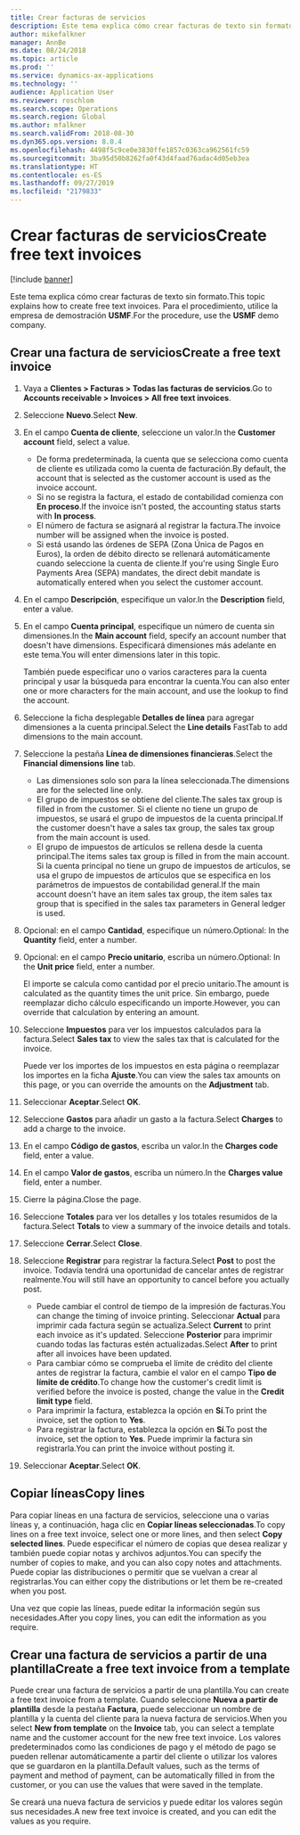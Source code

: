 ```yaml
---
title: Crear facturas de servicios
description: Este tema explica cómo crear facturas de texto sin formato.
author: mikefalkner
manager: AnnBe
ms.date: 08/24/2018
ms.topic: article
ms.prod: ''
ms.service: dynamics-ax-applications
ms.technology: ''
audience: Application User
ms.reviewer: roschlom
ms.search.scope: Operations
ms.search.region: Global
ms.author: mfalkner
ms.search.validFrom: 2018-08-30
ms.dyn365.ops.version: 8.0.4
ms.openlocfilehash: 4498f5c9ce0e3830ffe1857c0363ca962561fc59
ms.sourcegitcommit: 3ba95d50b8262fa0f43d4faad76adac4d05eb3ea
ms.translationtype: HT
ms.contentlocale: es-ES
ms.lasthandoff: 09/27/2019
ms.locfileid: "2179833"
---
```

# <a name="create-free-text-invoices"></a><span data-ttu-id="03a26-103">Crear facturas de servicios</span><span class="sxs-lookup"><span data-stu-id="03a26-103">Create free text invoices</span></span>

[!include [banner](../includes/banner.md)]

<span data-ttu-id="03a26-104">Este tema explica cómo crear facturas de texto sin formato.</span><span class="sxs-lookup"><span data-stu-id="03a26-104">This topic explains how to create free text invoices.</span></span> <span data-ttu-id="03a26-105">Para el procedimiento, utilice la empresa de demostración **USMF**.</span><span class="sxs-lookup"><span data-stu-id="03a26-105">For the procedure, use the **USMF** demo company.</span></span>

## <a name="create-a-free-text-invoice"></a><span data-ttu-id="03a26-106">Crear una factura de servicios</span><span class="sxs-lookup"><span data-stu-id="03a26-106">Create a free text invoice</span></span>

1. <span data-ttu-id="03a26-107">Vaya a **Clientes \> Facturas \> Todas las facturas de servicios**.</span><span class="sxs-lookup"><span data-stu-id="03a26-107">Go to **Accounts receivable \> Invoices \> All free text invoices**.</span></span>
2. <span data-ttu-id="03a26-108">Seleccione **Nuevo**.</span><span class="sxs-lookup"><span data-stu-id="03a26-108">Select **New**.</span></span>
3. <span data-ttu-id="03a26-109">En el campo **Cuenta de cliente**, seleccione un valor.</span><span class="sxs-lookup"><span data-stu-id="03a26-109">In the **Customer account** field, select a value.</span></span>

    * <span data-ttu-id="03a26-110">De forma predeterminada, la cuenta que se selecciona como cuenta de cliente es utilizada como la cuenta de facturación.</span><span class="sxs-lookup"><span data-stu-id="03a26-110">By default, the account that is selected as the customer account is used as the invoice account.</span></span>
    * <span data-ttu-id="03a26-111">Si no se registra la factura, el estado de contabilidad comienza con **En proceso**.</span><span class="sxs-lookup"><span data-stu-id="03a26-111">If the invoice isn't posted, the accounting status starts with **In process**.</span></span>
    * <span data-ttu-id="03a26-112">El número de factura se asignará al registrar la factura.</span><span class="sxs-lookup"><span data-stu-id="03a26-112">The invoice number will be assigned when the invoice is posted.</span></span>
    * <span data-ttu-id="03a26-113">Si está usando las órdenes de SEPA (Zona Única de Pagos en Euros), la orden de débito directo se rellenará automáticamente cuando seleccione la cuenta de cliente.</span><span class="sxs-lookup"><span data-stu-id="03a26-113">If you're using Single Euro Payments Area (SEPA) mandates, the direct debit mandate is automatically entered when you select the customer account.</span></span>

4. <span data-ttu-id="03a26-114">En el campo **Descripción**, especifique un valor.</span><span class="sxs-lookup"><span data-stu-id="03a26-114">In the **Description** field, enter a value.</span></span>
5. <span data-ttu-id="03a26-115">En el campo **Cuenta principal**, especifique un número de cuenta sin dimensiones.</span><span class="sxs-lookup"><span data-stu-id="03a26-115">In the **Main account** field, specify an account number that doesn't have dimensions.</span></span> <span data-ttu-id="03a26-116">Especificará dimensiones más adelante en este tema.</span><span class="sxs-lookup"><span data-stu-id="03a26-116">You will enter dimensions later in this topic.</span></span>

    <span data-ttu-id="03a26-117">También puede especificar uno o varios caracteres para la cuenta principal y usar la búsqueda para encontrar la cuenta.</span><span class="sxs-lookup"><span data-stu-id="03a26-117">You can also enter one or more characters for the main account, and use the lookup to find the account.</span></span>

6. <span data-ttu-id="03a26-118">Seleccione la ficha desplegable **Detalles de línea** para agregar dimensiones a la cuenta principal.</span><span class="sxs-lookup"><span data-stu-id="03a26-118">Select the **Line details** FastTab to add dimensions to the main account.</span></span>
7. <span data-ttu-id="03a26-119">Seleccione la pestaña **Línea de dimensiones financieras**.</span><span class="sxs-lookup"><span data-stu-id="03a26-119">Select the **Financial dimensions line** tab.</span></span>

    * <span data-ttu-id="03a26-120">Las dimensiones solo son para la línea seleccionada.</span><span class="sxs-lookup"><span data-stu-id="03a26-120">The dimensions are for the selected line only.</span></span>
    * <span data-ttu-id="03a26-121">El grupo de impuestos se obtiene del cliente.</span><span class="sxs-lookup"><span data-stu-id="03a26-121">The sales tax group is filled in from the customer.</span></span> <span data-ttu-id="03a26-122">Si el cliente no tiene un grupo de impuestos, se usará el grupo de impuestos de la cuenta principal.</span><span class="sxs-lookup"><span data-stu-id="03a26-122">If the customer doesn't have a sales tax group, the sales tax group from the main account is used.</span></span>
    * <span data-ttu-id="03a26-123">El grupo de impuestos de artículos se rellena desde la cuenta principal.</span><span class="sxs-lookup"><span data-stu-id="03a26-123">The items sales tax group is filled in from the main account.</span></span> <span data-ttu-id="03a26-124">Si la cuenta principal no tiene un grupo de impuestos de artículos, se usa el grupo de impuestos de artículos que se especifica en los parámetros de impuestos de contabilidad general.</span><span class="sxs-lookup"><span data-stu-id="03a26-124">If the main account doesn't have an item sales tax group, the item sales tax group that is specified in the sales tax parameters in General ledger is used.</span></span>

8. <span data-ttu-id="03a26-125">Opcional: en el campo **Cantidad**, especifique un número.</span><span class="sxs-lookup"><span data-stu-id="03a26-125">Optional: In the **Quantity** field, enter a number.</span></span>
9. <span data-ttu-id="03a26-126">Opcional: en el campo **Precio unitario**, escriba un número.</span><span class="sxs-lookup"><span data-stu-id="03a26-126">Optional: In the **Unit price** field, enter a number.</span></span>

    <span data-ttu-id="03a26-127">El importe se calcula como cantidad por el precio unitario.</span><span class="sxs-lookup"><span data-stu-id="03a26-127">The amount is calculated as the quantity times the unit price.</span></span> <span data-ttu-id="03a26-128">Sin embargo, puede reemplazar dicho cálculo especificando un importe.</span><span class="sxs-lookup"><span data-stu-id="03a26-128">However, you can override that calculation by entering an amount.</span></span>

10. <span data-ttu-id="03a26-129">Seleccione **Impuestos** para ver los impuestos calculados para la factura.</span><span class="sxs-lookup"><span data-stu-id="03a26-129">Select **Sales tax** to view the sales tax that is calculated for the invoice.</span></span>

    <span data-ttu-id="03a26-130">Puede ver los importes de los impuestos en esta página o reemplazar los importes en la ficha **Ajuste**.</span><span class="sxs-lookup"><span data-stu-id="03a26-130">You can view the sales tax amounts on this page, or you can override the amounts on the **Adjustment** tab.</span></span>

11. <span data-ttu-id="03a26-131">Seleccionar **Aceptar**.</span><span class="sxs-lookup"><span data-stu-id="03a26-131">Select **OK**.</span></span>
12. <span data-ttu-id="03a26-132">Seleccione **Gastos** para añadir un gasto a la factura.</span><span class="sxs-lookup"><span data-stu-id="03a26-132">Select **Charges** to add a charge to the invoice.</span></span>
13. <span data-ttu-id="03a26-133">En el campo **Código de gastos**, escriba un valor.</span><span class="sxs-lookup"><span data-stu-id="03a26-133">In the **Charges code** field, enter a value.</span></span>
14. <span data-ttu-id="03a26-134">En el campo **Valor de gastos**, escriba un número.</span><span class="sxs-lookup"><span data-stu-id="03a26-134">In the **Charges value** field, enter a number.</span></span>
15. <span data-ttu-id="03a26-135">Cierre la página.</span><span class="sxs-lookup"><span data-stu-id="03a26-135">Close the page.</span></span>
16. <span data-ttu-id="03a26-136">Seleccione **Totales** para ver los detalles y los totales resumidos de la factura.</span><span class="sxs-lookup"><span data-stu-id="03a26-136">Select **Totals** to view a summary of the invoice details and totals.</span></span>
17. <span data-ttu-id="03a26-137">Seleccione **Cerrar**.</span><span class="sxs-lookup"><span data-stu-id="03a26-137">Select **Close**.</span></span>
18. <span data-ttu-id="03a26-138">Seleccione **Registrar** para registrar la factura.</span><span class="sxs-lookup"><span data-stu-id="03a26-138">Select **Post** to post the invoice.</span></span> <span data-ttu-id="03a26-139">Todavía tendrá una oportunidad de cancelar antes de registrar realmente.</span><span class="sxs-lookup"><span data-stu-id="03a26-139">You will still have an opportunity to cancel before you actually post.</span></span>

    * <span data-ttu-id="03a26-140">Puede cambiar el control de tiempo de la impresión de facturas.</span><span class="sxs-lookup"><span data-stu-id="03a26-140">You can change the timing of invoice printing.</span></span> <span data-ttu-id="03a26-141">Seleccionar **Actual** para imprimir cada factura según se actualiza.</span><span class="sxs-lookup"><span data-stu-id="03a26-141">Select **Current** to print each invoice as it's updated.</span></span> <span data-ttu-id="03a26-142">Seleccione **Posterior** para imprimir cuando todas las facturas estén actualizadas.</span><span class="sxs-lookup"><span data-stu-id="03a26-142">Select **After** to print after all invoices have been updated.</span></span>
    * <span data-ttu-id="03a26-143">Para cambiar cómo se comprueba el límite de crédito del cliente antes de registrar la factura, cambie el valor en el campo **Tipo de límite de crédito**.</span><span class="sxs-lookup"><span data-stu-id="03a26-143">To change how the customer's credit limit is verified before the invoice is posted, change the value in the **Credit limit type** field.</span></span>
    * <span data-ttu-id="03a26-144">Para imprimir la factura, establezca la opción en **Sí**.</span><span class="sxs-lookup"><span data-stu-id="03a26-144">To print the invoice, set the option to **Yes**.</span></span>
    * <span data-ttu-id="03a26-145">Para registrar la factura, establezca la opción en **Sí**.</span><span class="sxs-lookup"><span data-stu-id="03a26-145">To post the invoice, set the option to **Yes**.</span></span> <span data-ttu-id="03a26-146">Puede imprimir la factura sin registrarla.</span><span class="sxs-lookup"><span data-stu-id="03a26-146">You can print the invoice without posting it.</span></span>

19. <span data-ttu-id="03a26-147">Seleccionar **Aceptar**.</span><span class="sxs-lookup"><span data-stu-id="03a26-147">Select **OK**.</span></span>

## <a name="copy-lines"></a><span data-ttu-id="03a26-148">Copiar líneas</span><span class="sxs-lookup"><span data-stu-id="03a26-148">Copy lines</span></span>
<span data-ttu-id="03a26-149">Para copiar líneas en una factura de servicios, seleccione una o varias líneas y, a continuación, haga clic en **Copiar líneas seleccionadas**.</span><span class="sxs-lookup"><span data-stu-id="03a26-149">To copy lines on a free text invoice, select one or more lines, and then select **Copy selected lines**.</span></span> <span data-ttu-id="03a26-150">Puede especificar el número de copias que desea realizar y también puede copiar notas y archivos adjuntos.</span><span class="sxs-lookup"><span data-stu-id="03a26-150">You can specify the number of copies to make, and you can also copy notes and attachments.</span></span> <span data-ttu-id="03a26-151">Puede copiar las distribuciones o permitir que se vuelvan a crear al registrarlas.</span><span class="sxs-lookup"><span data-stu-id="03a26-151">You can either copy the distributions or let them be re-created when you post.</span></span>

<span data-ttu-id="03a26-152">Una vez que copie las líneas, puede editar la información según sus necesidades.</span><span class="sxs-lookup"><span data-stu-id="03a26-152">After you copy lines, you can edit the information as you require.</span></span>

## <a name="create-a-free-text-invoice-from-a-template"></a><span data-ttu-id="03a26-153">Crear una factura de servicios a partir de una plantilla</span><span class="sxs-lookup"><span data-stu-id="03a26-153">Create a free text invoice from a template</span></span>
<span data-ttu-id="03a26-154">Puede crear una factura de servicios a partir de una plantilla.</span><span class="sxs-lookup"><span data-stu-id="03a26-154">You can create a free text invoice from a template.</span></span> <span data-ttu-id="03a26-155">Cuando seleccione **Nueva a partir de plantilla** desde la pestaña **Factura**, puede seleccionar un nombre de plantilla y la cuenta del cliente para la nueva factura de servicios.</span><span class="sxs-lookup"><span data-stu-id="03a26-155">When you select **New from template** on the **Invoice** tab, you can select a template name and the customer account for the new free text invoice.</span></span> <span data-ttu-id="03a26-156">Los valores predeterminados como las condiciones de pago y el método de pago se pueden rellenar automáticamente a partir del cliente o utilizar los valores que se guardaron en la plantilla.</span><span class="sxs-lookup"><span data-stu-id="03a26-156">Default values, such as the terms of payment and method of payment, can be automatically filled in from the customer, or you can use the values that were saved in the template.</span></span>

<span data-ttu-id="03a26-157">Se creará una nueva factura de servicios y puede editar los valores según sus necesidades.</span><span class="sxs-lookup"><span data-stu-id="03a26-157">A new free text invoice is created, and you can edit the values as you require.</span></span>
